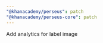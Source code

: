 ```yaml
---
"@khanacademy/perseus": patch
"@khanacademy/perseus-core": patch
---
```


Add analytics for label image
